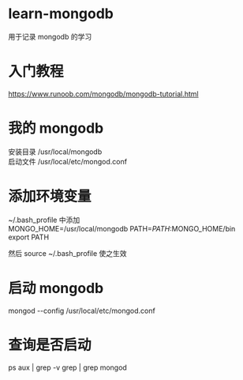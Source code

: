 # learn-mongodb

用于记录 mongodb 的学习

# 入门教程

https://www.runoob.com/mongodb/mongodb-tutorial.html

# 我的 mongodb

安装目录 /usr/local/mongodb  
启动文件 /usr/local/etc/mongod.conf

# 添加环境变量

~/.bash_profile 中添加  
MONGO_HOME=/usr/local/mongodb
PATH=$PATH:$MONGO_HOME/bin
export PATH

然后 source ~/.bash_profile 使之生效

# 启动 mongodb

mongod --config /usr/local/etc/mongod.conf

# 查询是否启动

ps aux | grep -v grep | grep mongod
